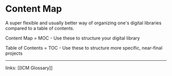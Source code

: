 # Content Map
A super flexible and usually better way of organizing one's digital libraries compared to a table of contents.

Content Map = MOC - Use these to structure your digital library

Table of Contents = TOC - Use these to structure more specific, near-final projects

---
links: [[ICM Glossary]]


